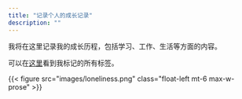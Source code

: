 ```yaml
---
title: "记录个人的成长记录"
description: ""
---
```


我将在这里记录我的成长历程，包括学习、工作、生活等方面的内容。

可以在[这里](/tags)看到我标记的所有标签。

{{< figure src="images/loneliness.png" class="float-left mt-6 max-w-prose" >}}
